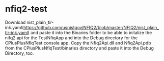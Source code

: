 # nfiq2-test

Download nist_plain_tir-ink.yaml(https://github.com/usnistgov/NFIQ2/blob/master/NFIQ2/nist_plain_tir-ink.yaml) and paste it into the Binaries folder to be able to initalize the nifq2 api for the TestNfiqApp and into the Debug directory for the CPlusPlusNfiqTest console app. Copy the Nfiq2Api.dll and Nfiq2Api.pdb from the CPlusPlusNfiqTest/binaries directory and paste it into the Debug Directory, too.
